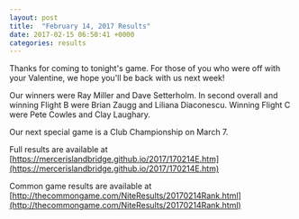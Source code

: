 ```yaml
---
layout: post
title:  "February 14, 2017 Results"
date: 2017-02-15 06:50:41 +0000
categories: results
---
```

Thanks for coming to tonight's game. For those of you who were off with your Valentine, we hope you'll be back with us next week!

Our winners were Ray Miller and Dave Setterholm. In second overall and winning Flight B were Brian Zaugg and Liliana Diaconescu. Winning Flight C were Pete Cowles and Clay Laughary.

Our next special game is a Club Championship on March 7.

Full results are available at [https://mercerislandbridge.github.io/2017/170214E.htm](https://mercerislandbridge.github.io/2017/170214E.htm)

Common game results are available at [http://thecommongame.com/NiteResults/20170214Rank.html](http://thecommongame.com/NiteResults/20170214Rank.html)
